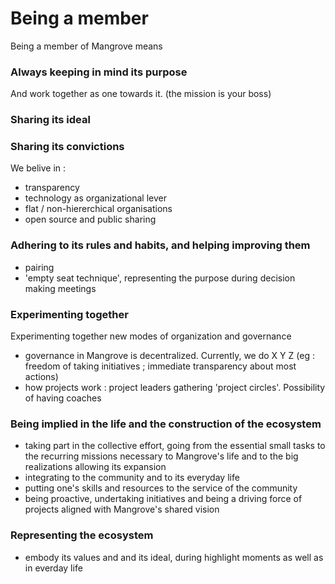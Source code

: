 # Being a member

Being a member of Mangrove means



### Always keeping in mind its purpose 

And work together as one towards it. (the mission is your boss)


### Sharing its ideal




### Sharing its convictions 
We belive in :
- transparency
- technology as organizational lever
- flat / non-hiererchical organisations
- open source and public sharing


### Adhering to its rules and habits, and helping improving them
- pairing
- 'empty seat technique', representing the purpose during decision making meetings

### Experimenting together
Experimenting together new modes of organization and governance
- governance in Mangrove is decentralized. Currently, we do X Y Z (eg : freedom of taking initiatives ; immediate transparency about most actions)
- how projects work : project leaders gathering 'project circles'. Possibility of having coaches


### Being implied in the life and the construction of the ecosystem
- taking part in the collective effort, going from the essential small tasks to the recurring missions necessary to Mangrove's life and to the big realizations allowing its expansion
- integrating to the community and to its everyday life
- putting one's skills and resources to the service of the community
- being proactive, undertaking initiatives and being a driving force of projects aligned with Mangrove's shared vision

### Representing the ecosystem
- embody its values and and its ideal, during highlight moments as well as in everday life




